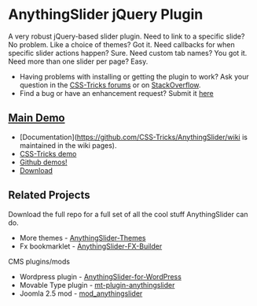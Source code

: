 ﻿# AnythingSlider jQuery Plugin

A very robust jQuery-based slider plugin. Need to link to a specific slide? No problem. Like a choice of themes? Got it. Need callbacks for when specific slider actions happen? Sure. Need custom tab names? You got it. Need more than one slider per page? Easy. 

* Having problems with installing or getting the plugin to work? Ask your question in the [CSS-Tricks forums](http://css-tricks.com/forums/) or on [StackOverflow](http://stackoverflow.com/questions/tagged/anythingslider).
* Find a bug or have an enhancement request? Submit it [here](https://github.com/CSS-Tricks/AnythingSlider/issues)

## [Main Demo](http://css-tricks.github.com/AnythingSlider/)

* [Documentation](https://github.com/CSS-Tricks/AnythingSlider/wiki is maintained in the wiki pages).
* [CSS-Tricks demo](http://css-tricks.com/examples/AnythingSlider/)
* [Github demos!](http://css-tricks.github.com/AnythingSlider/)
* [Download](https://github.com/CSS-Tricks/AnythingSlider/zipball/master)

## Related Projects

Download the full repo for a full set of all the cool stuff AnythingSlider can do.

* More themes - [AnythingSlider-Themes](https://github.com/CSS-Tricks/AnythingSlider-Themes)
* Fx bookmarklet - [AnythingSlider-FX-Builder](https://github.com/CSS-Tricks/AnythingSlider-Fx-Builder)

CMS plugins/mods

* Wordpress plugin - [AnythingSlider-for-WordPress](https://github.com/jacobdubail/AnythingSlider-for-WordPress)
* Movable Type plugin - [mt-plugin-anythingslider](https://github.com/meancode/mt-plugin-anythingslider)
* Joomla 2.5 mod - [mod_anythingslider](https://github.com/CSS-Tricks/mod_anythingslider)
